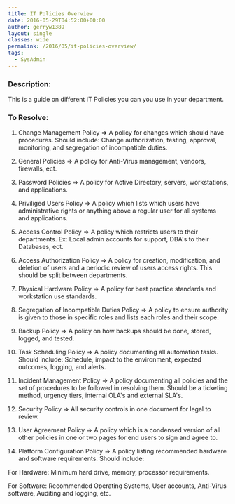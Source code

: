 ```yaml
---
title: IT Policies Overview
date: 2016-05-29T04:52:00+00:00
author: gerryw1389
layout: single
classes: wide
permalink: /2016/05/it-policies-overview/
tags:
  - SysAdmin
---
```

<!--more-->

### Description:

This is a guide on different IT Policies you can you use in your department.

### To Resolve:

1. Change Management Policy => A policy for changes which should have procedures. Should include: Change authorization, testing, approval, monitoring, and segregation of incompatible duties.

2. General Policies => A policy for Anti-Virus management, vendors, firewalls, ect.

3. Password Policies => A policy for Active Directory, servers, workstations, and applications.

4. Priviliged Users Policy => A policy which lists which users have administrative rights or anything above a regular user for all systems and applications.

5. Access Control Policy => A policy which restricts users to their departments. Ex: Local admin accounts for support, DBA's to their Databases, ect.

6. Access Authorization Policy => A policy for creation, modification, and deletion of users and a periodic review of users access rights. This should be split between departments.

7. Physical Hardware Policy => A policy for best practice standards and workstation use standards.

8. Segregation of Incompatible Duties Policy => A policy to ensure authority is given to those in specific roles and lists each roles and their scope.

9. Backup Policy => A policy on how backups should be done, stored, logged, and tested.

10. Task Scheduling Policy => A policy documenting all automation tasks. Should include: Schedule, impact to the environment, expected outcomes, logging, and alerts.

11. Incident Management Policy => A policy documenting all policies and the set of procedures to be followed in resolving them. Should be a ticketing method, urgency tiers, internal OLA's and external SLA's.

12. Security Policy => All security controls in one document for legal to review.

13. User Agreement Policy => A policy which is a condensed version of all other policies in one or two pages for end users to sign and agree to.

14. Platform Configuration Policy => A policy listing recommended hardware and software requirements. Should include:

For Hardware: Minimum hard drive, memory, processor requirements.

For Software: Recommended Operating Systems, User accounts, Anti-Virus software, Auditing and logging, etc.